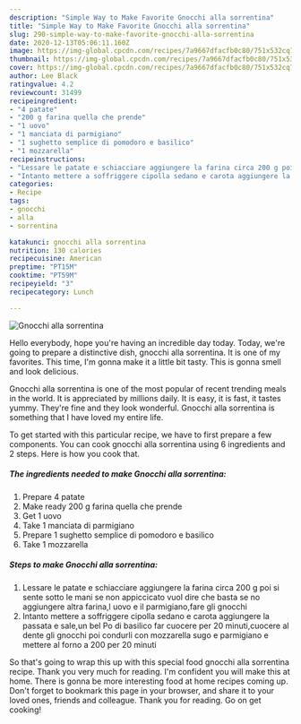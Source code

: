 ```yaml
---
description: "Simple Way to Make Favorite Gnocchi alla sorrentina"
title: "Simple Way to Make Favorite Gnocchi alla sorrentina"
slug: 290-simple-way-to-make-favorite-gnocchi-alla-sorrentina
date: 2020-12-13T05:06:11.160Z
image: https://img-global.cpcdn.com/recipes/7a9667dfacfb0c80/751x532cq70/gnocchi-alla-sorrentina-recipe-main-photo.jpg
thumbnail: https://img-global.cpcdn.com/recipes/7a9667dfacfb0c80/751x532cq70/gnocchi-alla-sorrentina-recipe-main-photo.jpg
cover: https://img-global.cpcdn.com/recipes/7a9667dfacfb0c80/751x532cq70/gnocchi-alla-sorrentina-recipe-main-photo.jpg
author: Lee Black
ratingvalue: 4.2
reviewcount: 31499
recipeingredient:
- "4 patate"
- "200 g farina quella che prende"
- "1 uovo"
- "1 manciata di parmigiano"
- "1 sughetto semplice di pomodoro e basilico"
- "1 mozzarella"
recipeinstructions:
- "Lessare le patate e schiacciare aggiungere la farina circa 200 g poi si sente sotto le mani se non appiccicato vuol dire che basta se no aggiungere altra farina,l uovo e il parmigiano,fare gli gnocchi"
- "Intanto mettere a soffriggere cipolla sedano e carota aggiungere la passata e sale,un bel Po di basilico far cuocere per 20 minuti,cuocere al dente gli gnocchi poi condurli con mozzarella sugo e parmigiano e mettere al forno a 200 per 20 minuti"
categories:
- Recipe
tags:
- gnocchi
- alla
- sorrentina

katakunci: gnocchi alla sorrentina 
nutrition: 130 calories
recipecuisine: American
preptime: "PT15M"
cooktime: "PT59M"
recipeyield: "3"
recipecategory: Lunch

---
```



![Gnocchi alla sorrentina](https://img-global.cpcdn.com/recipes/7a9667dfacfb0c80/751x532cq70/gnocchi-alla-sorrentina-recipe-main-photo.jpg)

Hello everybody, hope you're having an incredible day today. Today, we're going to prepare a distinctive dish, gnocchi alla sorrentina. It is one of my favorites. This time, I'm gonna make it a little bit tasty. This is gonna smell and look delicious.

Gnocchi alla sorrentina is one of the most popular of recent trending meals in the world. It is appreciated by millions daily. It is easy, it is fast, it tastes yummy. They're fine and they look wonderful. Gnocchi alla sorrentina is something that I have loved my entire life.




To get started with this particular recipe, we have to first prepare a few components. You can cook gnocchi alla sorrentina using 6 ingredients and 2 steps. Here is how you cook that.

<!--inarticleads1-->

##### The ingredients needed to make Gnocchi alla sorrentina:

1. Prepare 4 patate
1. Make ready 200 g farina quella che prende
1. Get 1 uovo
1. Take 1 manciata di parmigiano
1. Prepare 1 sughetto semplice di pomodoro e basilico
1. Take 1 mozzarella




<!--inarticleads2-->

##### Steps to make Gnocchi alla sorrentina:

1. Lessare le patate e schiacciare aggiungere la farina circa 200 g poi si sente sotto le mani se non appiccicato vuol dire che basta se no aggiungere altra farina,l uovo e il parmigiano,fare gli gnocchi
1. Intanto mettere a soffriggere cipolla sedano e carota aggiungere la passata e sale,un bel Po di basilico far cuocere per 20 minuti,cuocere al dente gli gnocchi poi condurli con mozzarella sugo e parmigiano e mettere al forno a 200 per 20 minuti




So that's going to wrap this up with this special food gnocchi alla sorrentina recipe. Thank you very much for reading. I'm confident you will make this at home. There is gonna be more interesting food at home recipes coming up. Don't forget to bookmark this page in your browser, and share it to your loved ones, friends and colleague. Thank you for reading. Go on get cooking!
